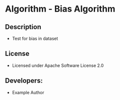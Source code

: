 # Algorithm - Bias Algorithm

## Description
* Test for bias in dataset

## License
* Licensed under Apache Software License 2.0

## Developers:
* Example Author
